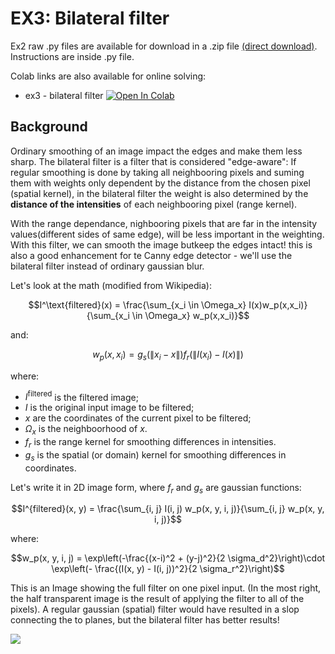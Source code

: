 # EX3: Bilateral filter

Ex2 raw .py files are available for download in a .zip file [(direct download)](https://github.com/YoniChechik/AI_is_Math/raw/master/c_03_edge_detection/site_docs/ex3/ex3.zip). Instructions are inside .py file.

Colab links are also available for online solving:
- ex3 - bilateral filter [![Open In Colab](https://colab.research.google.com/assets/colab-badge.svg)](https://colab.research.google.com/github/YoniChechik/AI_is_Math/blob/master/c_03_edge_detection/site_docs/ex3/ex3.ipynb)

## Background

Ordinary smoothing of an image impact the edges and make them less sharp.
The bilateral filter is a filter that is considered "edge-aware":
If regular smoothing is done by taking all neighbooring pixels and suming them with weights only dependent by the distance from the chosen pixel (spatial kernel), in the bilateral filter the weight is also determined by the **distance of the intensities** of each neighbooring pixel (range kernel).

With the range dependance, nighbooring pixels that are far in the intensity values(different sides of same edge), will be less important in the weighting.
With this filter, we can smooth the image butkeep the edges intact! this is also a good enhancement for te Canny edge detector - we'll use the bilateral filter instead of ordinary gaussian blur.

Let's look at the math (modified from Wikipedia):

$$I^\text{filtered}(x) = \frac{\sum_{x_i \in \Omega_x} I(x)w_p(x,x_i)}{\sum_{x_i \in \Omega_x} w_p(x,x_i)}$$

and:

$$w_p(x,x_i) = g_s(\|x_i - x\|)f_r(\|I(x_i) - I(x)\|)$$

where:

- $I^\text{filtered}$ is the filtered image;
- $I$ is the original input image to be filtered;
- $x$ are the coordinates of the current pixel to be filtered;
- $\Omega_x$ is the neighboorhood of $x$.
- $f_r$ is the range kernel for smoothing differences in intensities.
- $g_s$ is the spatial (or domain) kernel for smoothing differences in coordinates.

Let's write it in 2D image form, where $f_r$ and $g_s$ are gaussian functions:

$$I^{filtered}(x, y) = \frac{\sum_{i, j} I(i, j) w_p(x, y, i, j)}{\sum_{i, j} w_p(x, y, i, j)}$$

where: 

$$w_p(x, y, i, j) = \exp\left(-\frac{(x-i)^2 + (y-j)^2}{2 \sigma_d^2}\right)\cdot  \exp\left(- \frac{(I(x, y) - I(i, j))^2}{2 \sigma_r^2}\right)$$


This is an Image showing the full filter on one pixel input.
(In the most right, the half transparent image is the result of applying the filter to all of the pixels).
A regular gaussian (spatial) filter would have resulted in a slop connecting the to planes, but the bilateral filter has better results!


![](https://github.com/YoniChechik/AI_is_Math/raw/master/c_03_edge_detection/site_metadata/bilateral_filter.png)